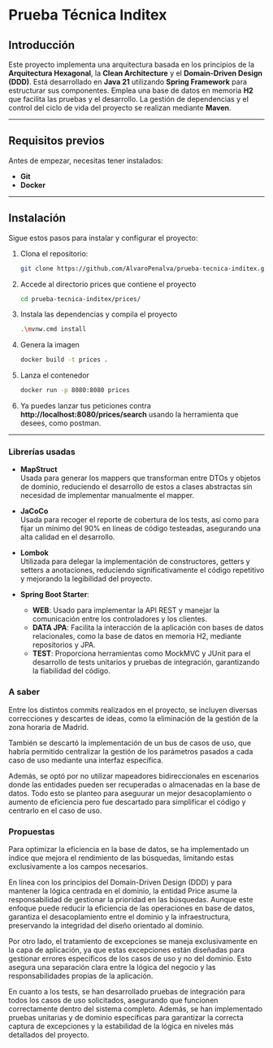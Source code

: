 # Prueba Técnica Inditex

## Introducción
Este proyecto implementa una arquitectura basada en los principios de la **Arquitectura Hexagonal**, la **Clean Architecture** y el **Domain-Driven Design (DDD)**. Está desarrollado en **Java 21** utilizando **Spring Framework** para estructurar sus componentes. Emplea una base de datos en memoria **H2** que facilita las pruebas y el desarrollo. La gestión de dependencias y el control del ciclo de vida del proyecto se realizan mediante **Maven**.

---

## Requisitos previos
Antes de empezar, necesitas tener instalados:
- **Git**
- **Docker**

---

## Instalación
Sigue estos pasos para instalar y configurar el proyecto:

1. Clona el repositorio:
   ```bash
   git clone https://github.com/AlvaroPenalva/prueba-tecnica-inditex.git

2. Accede al directorio prices que contiene el proyecto 
    ```bash
    cd prueba-tecnica-inditex/prices/

3. Instala las dependencias y compila el proyecto 
    ```bash
    .\mvnw.cmd install

4. Genera la imagen 
    ```bash
    docker build -t prices .

5. Lanza el contenedor 
    ```bash
    docker run -p 8080:8080 prices

6. Ya puedes lanzar tus peticiones contra **http://localhost:8080/prices/search** usando la herramienta que desees, como postman.

---

### Librerías usadas

- **MapStruct**  
  Usada para generar los mappers que transforman entre DTOs y objetos de dominio, reduciendo el desarrollo de estos a clases abstractas sin necesidad de implementar manualmente el mapper.

- **JaCoCo**  
  Usada para recoger el reporte de cobertura de los tests, así como para fijar un mínimo del 90% en líneas de código testeadas, asegurando una alta calidad en el desarrollo.

- **Lombok**  
  Utilizada para delegar la implementación de constructores, getters y setters a anotaciones, reduciendo significativamente el código repetitivo y mejorando la legibilidad del proyecto.

- **Spring Boot Starter**:
  - **WEB**: Usado para implementar la API REST y manejar la comunicación entre los controladores y los clientes.
  - **DATA JPA**: Facilita la interacción de la aplicación con bases de datos relacionales, como la base de datos en memoria H2, mediante repositorios y JPA.
  - **TEST**: Proporciona herramientas como MockMVC y JUnit para el desarrollo de tests unitarios y pruebas de integración, garantizando la fiabilidad del código.

### A saber

Entre los distintos commits realizados en el proyecto, se incluyen diversas correcciones y descartes de ideas, como la eliminación de la gestión de la zona horaria de Madrid.

También se descartó la implementación de un bus de casos de uso, que habría permitido centralizar la gestión de los parámetros pasados a cada caso de uso mediante una interfaz específica.

Además, se optó por no utilizar mapeadores bidireccionales en escenarios donde las entidades pueden ser recuperadas o almacenadas en la base de datos. Todo esto se planteo para aseguurar un mejor desacoplamiento o aumento de eficiencia pero fue descartado para simplificar el código y centrarlo en el caso de uso.

### Propuestas

Para optimizar la eficiencia en la base de datos, se ha implementado un índice que mejora el rendimiento de las búsquedas, limitando estas exclusivamente a los campos necesarios.

En línea con los principios del Domain-Driven Design (DDD) y para mantener la lógica centrada en el dominio, la entidad Price asume la responsabilidad de gestionar la prioridad en las búsquedas. Aunque este enfoque puede reducir la eficiencia de las operaciones en base de datos, garantiza el desacoplamiento entre el dominio y la infraestructura, preservando la integridad del diseño orientado al dominio.

Por otro lado, el tratamiento de excepciones se maneja exclusivamente en la capa de aplicación, ya que estas excepciones están diseñadas para gestionar errores específicos de los casos de uso y no del dominio. Esto asegura una separación clara entre la lógica del negocio y las responsabilidades propias de la aplicación.

En cuanto a los tests, se han desarrollado pruebas de integración para todos los casos de uso solicitados, asegurando que funcionen correctamente dentro del sistema completo. Además, se han implementado pruebas unitarias y de dominio específicas para garantizar la correcta captura de excepciones y la estabilidad de la lógica en niveles más detallados del proyecto.